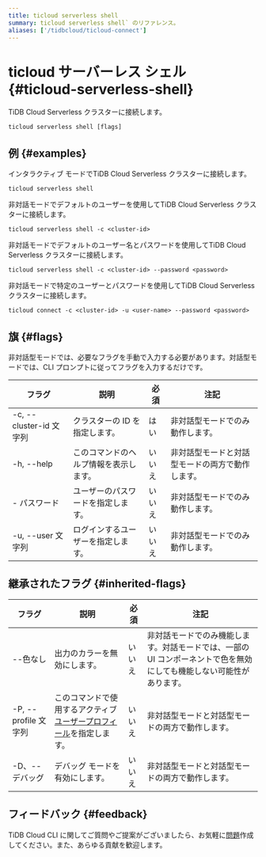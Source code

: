```yaml
---
title: ticloud serverless shell
summary: ticloud serverless shell` のリファレンス。
aliases: ['/tidbcloud/ticloud-connect']
---
```


# ticloud サーバーレス シェル {#ticloud-serverless-shell}

TiDB Cloud Serverless クラスターに接続します。

```shell
ticloud serverless shell [flags]
```

## 例 {#examples}

インタラクティブ モードでTiDB Cloud Serverless クラスターに接続します。

```shell
ticloud serverless shell
```

非対話モードでデフォルトのユーザーを使用してTiDB Cloud Serverless クラスターに接続します。

```shell
ticloud serverless shell -c <cluster-id>
```

非対話モードでデフォルトのユーザー名とパスワードを使用してTiDB Cloud Serverless クラスターに接続します。

```shell
ticloud serverless shell -c <cluster-id> --password <password>
```

非対話モードで特定のユーザーとパスワードを使用してTiDB Cloud Serverless クラスターに接続します。

```shell
ticloud connect -c <cluster-id> -u <user-name> --password <password>
```

## 旗 {#flags}

非対話型モードでは、必要なフラグを手動で入力する必要があります。対話型モードでは、CLI プロンプトに従ってフラグを入力するだけです。

| フラグ                  | 説明                  | 必須  | 注記                       |
| -------------------- | ------------------- | --- | ------------------------ |
| -c, --cluster-id 文字列 | クラスターの ID を指定します。   | はい  | 非対話型モードでのみ動作します。         |
| -h, --help           | このコマンドのヘルプ情報を表示します。 | いいえ | 非対話型モードと対話型モードの両方で動作します。 |
| - パスワード              | ユーザーのパスワードを指定します。   | いいえ | 非対話型モードでのみ動作します。         |
| -u, --user 文字列       | ログインするユーザーを指定します。   | いいえ | 非対話型モードでのみ動作します。         |

## 継承されたフラグ {#inherited-flags}

| フラグ               | 説明                                                                             | 必須  | 注記                                                           |
| ----------------- | ------------------------------------------------------------------------------ | --- | ------------------------------------------------------------ |
| --色なし             | 出力のカラーを無効にします。                                                                 | いいえ | 非対話モードでのみ機能します。対話モードでは、一部の UI コンポーネントで色を無効にしても機能しない可能性があります。 |
| -P, --profile 文字列 | このコマンドで使用するアクティブ[ユーザープロフィール](/tidb-cloud/cli-reference.md#user-profile)を指定します。 | いいえ | 非対話型モードと対話型モードの両方で動作します。                                     |
| -D、--デバッグ         | デバッグ モードを有効にします。                                                               | いいえ | 非対話型モードと対話型モードの両方で動作します。                                     |

## フィードバック {#feedback}

TiDB Cloud CLI に関してご質問やご提案がございましたら、お気軽に[問題](https://github.com/tidbcloud/tidbcloud-cli/issues/new/choose)作成してください。また、あらゆる貢献を歓迎します。
